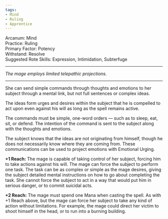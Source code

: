 ```yaml
---
tags:
- Mind
- Ruling
- Apprentice
---
```


Arcanum: Mind\
Practice: Ruling\
Primary Factor: Potency\
Withstand: Resolve\
Suggested Rote Skills: Expression, Intimidation, Subterfuge

---

_The mage employs limited telepathic projections._

---

She can send simple commands through thoughts and emotions to her subject through a mental link, but not full sentences or complex ideas.

The ideas form urges and desires within the subject that he is compelled to act upon even against his will as long as the spell remains active.

The commands must be simple, one-word orders — such as to sleep, eat, sit, or defend. The intention of the command is sent to the subject along with the thoughts and emotions.

The subject knows that the ideas are not originating from himself, though he does not necessarily know where they are coming from. These communications can be used to project emotions with Emotional Urging.

**+1 Reach:** The mage is capable of taking control of her subject, forcing him to take actions against his will. The mage can force the subject to perform one task. The task can be as complex or simple as the mage desires, giving the subject detailed mental instructions on how to go about completing the task. She cannot force the subject to act in a way that would put him in serious danger, or to commit suicidal acts.

**+2 Reach:** The mage must spend one Mana when casting the spell. As with +1 Reach above, but the mage can force her subject to take any kind of action without limitations. For example, the mage could direct her victim to shoot himself in the head, or to run into a burning building.